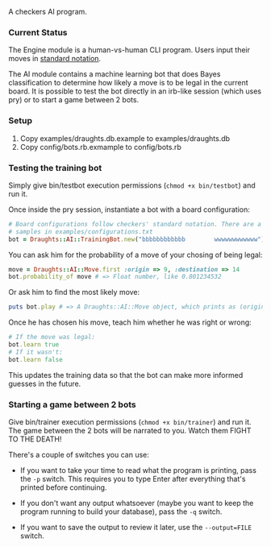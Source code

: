 A checkers AI program.

### Current Status

The Engine module is a human-vs-human CLI program. Users input their moves in 
[standard notation](http://en.wikipedia.org/wiki/English_draughts#Notation).

The AI module contains a machine learning bot that does Bayes classification to 
determine how likely a move is to be legal in the current board. It is possible 
to test the bot directly in an irb-like session (which uses pry) or to start 
a game between 2 bots.

### Setup

1. Copy examples/draughts.db.example to examples/draughts.db
2. Copy config/bots.rb.exmample to config/bots.rb

### Testing the training bot

Simply give bin/testbot execution permissions (`chmod +x bin/testbot`) and run 
it.

Once inside the pry session, instantiate a bot with a board configuration:

```ruby
# Board configurations follow checkers' standard notation. There are a few 
# samples in examples/configurations.txt
bot = Draughts::AI::TrainingBot.new("bbbbbbbbbbbb        wwwwwwwwwwww")
```

You can ask him for the probability of a move of your chosing of being legal:

```ruby
move = Draughts::AI::Move.first :origin => 9, :destination => 14
bot.probability_of move # => Float number, like 0.801234532
```
 
Or ask him to find the most likely move:

```ruby
puts bot.play # => A Draughts::AI::Move object, which prints as (origin, destination)
```

Once he has chosen his move, teach him whether he was right or wrong:

```ruby
# If the move was legal:
bot.learn true
# If it wasn't:
bot.learn false
```

This updates the training data so that the bot can make more informed guesses 
in the future.

### Starting a game between 2 bots

Give bin/trainer execution permissions (`chmod +x bin/trainer`) and run it. The 
game between the 2 bots will be narrated to you. Watch them FIGHT TO THE DEATH!

There's a couple of switches you can use:

* If you want to take your time to read what the program is printing, pass the 
  `-p` switch. This requires you to type Enter after everything that's printed 
before continuing.

* If you don't want any output whatsoever (maybe you want to keep the program 
  running to build your database), pass the `-q` switch.

* If you want to save the output to review it later, use the `--output=FILE` 
  switch.
